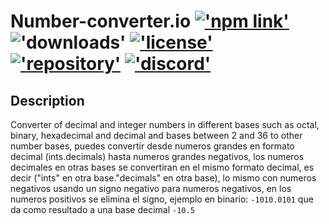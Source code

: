 # Number-converter.io [!['npm link'][npm-img]][npm-link]  !['downloads'][downloads]  [!['license'][license-img]][license-link]  [!['repository'][git-img]][git-link] [!['discord'][discord-img]][discord-link]

[npm-img]: https://img.shields.io/badge/npm-v1.0.0-ff4e02?style=for-the-badge&logo=npm
[npm-link]: https://www.npmjs.com/package/number-converter.io
[downloads]:https://img.shields.io/npm/dt/bignumber.io?style=for-the-badge&logo=npm&color=%23cb0000
[license-link]:''
[license-img]:https://img.shields.io/github/license/JossDev-Morales/Number-converter.io
[git-img]:https://img.shields.io/badge/Git--hub-161b22?logo=github&style=social
[git-link]:https://github.com/JossDev-Morales/Number-converter.io
[discord-img]:https://img.shields.io/badge/Discord-313338?logo=discord&style=social
[discord-link]:https://discord.com/users/564970023479934977
## Description

Converter of decimal and integer numbers in different bases such as octal, binary, hexadecimal and decimal and bases 
between 2 and 36 to other number bases, puedes convertir desde numeros grandes en formato decimal (ints.decimals) hasta numeros grandes negativos, los numeros decimales en otras bases se convertiran en el mismo formato decimal, es decir ("ints" en otra base."decimals" en otra base), lo mismo con numeros negativos usando un signo negativo para numeros negativos, en los numeros positivos se elimina el signo, ejemplo en binario: `-1010.0101` que da como resultado a una base decimal `-10.5`
